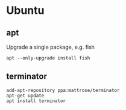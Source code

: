 # Ubuntu

## apt

Upgrade a single package, e.g. fish

```shell
apt --only-upgrade install fish
```


## terminator


```shell
add-apt-repository ppa:mattrose/terminator
apt-get update
apt install terminator
```


